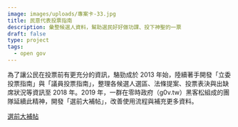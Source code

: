 ```yaml
---
image: images/uploads/專案卡-33.jpg
title: 民意代表投票指南
description: 彙整候選人資料，幫助選民好好做功課、投下神聖的一票
draft: false
type: project
tags:
  - open gov
---
```

為了讓公民在投票前有更充分的資訊，駱勁成於 2013 年始，陸續著手開發「立委投票指南」與「議員投票指南」，整理各候選人選區、法條提案、投票表決與出缺席狀況等資訊至 2018 年。2019 年，一群在零時政府（g0v.tw）黑客松組成的團隊延續此精神，開發「選前大補帖」，改善使用流程與補充更多資料。

[選前大補帖](https://g0v.hackmd.io/s/HyBzFBOqH)